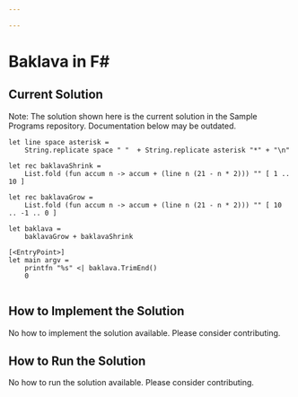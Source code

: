 ```yaml
---

---
```


# Baklava in F#

## Current Solution

Note: The solution shown here is the current solution in the Sample Programs repository. Documentation below may be outdated.

```F#
let line space asterisk =
    String.replicate space " "  + String.replicate asterisk "*" + "\n"

let rec baklavaShrink =
    List.fold (fun accum n -> accum + (line n (21 - n * 2))) "" [ 1 .. 10 ]

let rec baklavaGrow =
    List.fold (fun accum n -> accum + (line n (21 - n * 2))) "" [ 10 .. -1 .. 0 ]

let baklava =
    baklavaGrow + baklavaShrink

[<EntryPoint>]
let main argv =
    printfn "%s" <| baklava.TrimEnd()
    0


```

## How to Implement the Solution

No how to implement the solution available. Please consider contributing.

## How to Run the Solution

No how to run the solution available. Please consider contributing.